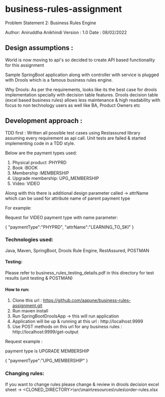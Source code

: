 # business-rules-assignment


Problem Statement 2: Business Rules Engine



Author: Aniruddha Anikhindi
Version : 1.0
Date : 08/02/2022

## Design assumptions :

World is now moving to api's so decided to create API based functionality for this assignment

Sample SpringBoot application along with controller with service is plugged with Drools which is a famous business rules engine.


Why Drools:
As per the requirements, looks like its the best case for drools implementation specially with decision table features.
Drools decision table (excel based business rules) allows less maintenance & high readability with focus to non technology users as well like BA, Product Owners etc



## Development approach :
TDD first : Written all possible test cases using Restassured library assuming every requirement as api call.
Unit tests are failed & started implementing code in a TDD style.

Below are the payment types used:

1. Physical product :PHYPRD
2. Book :BOOK
3. Membership :MEMBERSHIP
4. Upgrade membership: UPG_MEMBERSHIP
5. Video: VIDEO

Along with this there is additional design parameter called -> attrName which can be used for attribute name of parent payment type 

For example:

Request for VIDEO payment type with name parameter:

{
    "paymentType":"PHYPRD",
    "attrName":"LEARNING_TO_SKI"
}



### Technologies used:
Java, Maven, SpringBoot, Drools Rule Engine, RestAssured, POSTMAN


#### Testing:

Please refer to business_rules_testing_details.pdf in this directory for test results (unit testing & POSTMAN)



#### How to run:
1. Clone this url : https://github.com/aapune/business-rules-assignment.git
2. Run maven install
3. Run SpringBootDroolsApp -> this will run application
4. Application will be up & running at this url : http://localhost:9999
5. Use POST methods on this url for any business rules : http://localhost:9999/get-output


Request example :

payment type is UPGRADE MEMBERSHIP

{
    "paymentType":"UPG_MEMBERSHIP"
}



### Changing rules:

If you want to change rules please change & review in drools decision excel sheet -> <CLONED_DIRECTORY>\src\main\resources\rules\order-rules.xlsx